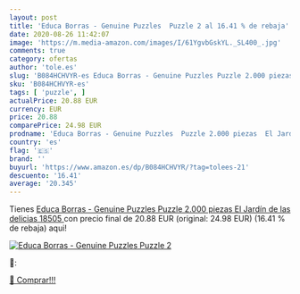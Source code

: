 ```yaml
---
layout: post
title: 'Educa Borras - Genuine Puzzles  Puzzle 2 al 16.41 % de rebaja'
date: 2020-08-26 11:42:07
image: 'https://m.media-amazon.com/images/I/61YgvbGskYL._SL400_.jpg'
comments: true
category: ofertas
author: 'tole.es'
slug: 'B084HCHVYR-es Educa Borras - Genuine Puzzles Puzzle 2.000 piezas El...'
sku: 'B084HCHVYR-es'
tags: [ 'puzzle', ]
actualPrice: 20.88 EUR
currency: EUR
price: 20.88
comparePrice: 24.98 EUR
prodname: 'Educa Borras - Genuine Puzzles  Puzzle 2.000 piezas  El Jardín de las delicias  18505 '
country: 'es'
flag: '🇪🇸'
brand: ''
buyurl: 'https://www.amazon.es/dp/B084HCHVYR/?tag=tolees-21'
descuento: '16.41'
average: '20.345'
---
```


Tienes [Educa Borras - Genuine Puzzles  Puzzle 2.000 piezas  El Jardín de las delicias  18505 ](https://www.amazon.es/dp/B084HCHVYR/?tag=tolees-21) con precio final de  20.88 EUR (original: 24.98 EUR) (16.41 %  de rebaja) aqui!

[![Educa Borras - Genuine Puzzles  Puzzle 2](https://m.media-amazon.com/images/I/61YgvbGskYL._SL400_.jpg)](https://www.amazon.es/dp/B084HCHVYR/?tag=tolees-21)

🔎:


[🛒 Comprar!!!](https://www.amazon.es/dp/B084HCHVYR/?tag=tolees-21)
